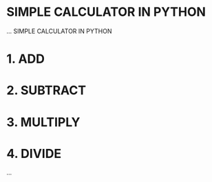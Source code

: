 # SIMPLE CALCULATOR IN PYTHON
...
         SIMPLE CALCULATOR IN PYTHON 
# 1. ADD
# 2. SUBTRACT
# 3. MULTIPLY
# 4. DIVIDE
...
